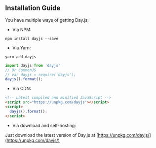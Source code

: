 ## Installation Guide

You have multiple ways of getting Day.js:

* Via NPM:

```console
npm install dayjs --save
```

* Via Yarn:

```console
yarn add dayjs
```

```js
import dayjs from 'dayjs'
// Or CommonJS
// var dayjs = require('dayjs');
dayjs().format();
```

* Via CDN:

```html
<!-- Latest compiled and minified JavaScript -->
<script src="https://unpkg.com/dayjs"></script>
<script>
  dayjs().format();
</script>
```

* Via download and self-hosting:

Just download the latest version of Day.js at [https://unpkg.com/dayjs/](https://unpkg.com/dayjs/)
